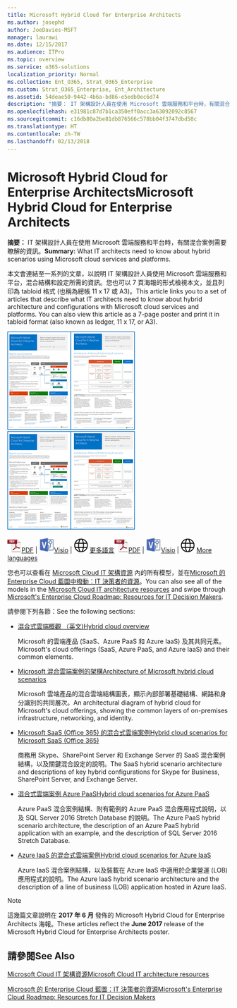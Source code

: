 ```yaml
---
title: Microsoft Hybrid Cloud for Enterprise Architects
ms.author: josephd
author: JoeDavies-MSFT
manager: laurawi
ms.date: 12/15/2017
ms.audience: ITPro
ms.topic: overview
ms.service: o365-solutions
localization_priority: Normal
ms.collection: Ent_O365, Strat_O365_Enterprise
ms.custom: Strat_O365_Enterprise, Ent_Architecture
ms.assetid: 54deae50-9442-4b6a-bd86-e5edb0ec6d74
description: "摘要： IT 架構設計人員在使用 Microsoft 雲端服務和平台時，有關混合案例需要瞭解的資訊。"
ms.openlocfilehash: e31981c87d7b1ca350eff0acc3a63092092c8567
ms.sourcegitcommit: c16db80a2be81db876566c578bb04f3747dbd50c
ms.translationtype: HT
ms.contentlocale: zh-TW
ms.lasthandoff: 02/13/2018
---
```

# <a name="microsoft-hybrid-cloud-for-enterprise-architects"></a><span data-ttu-id="9d846-103">Microsoft Hybrid Cloud for Enterprise Architects</span><span class="sxs-lookup"><span data-stu-id="9d846-103">Microsoft Hybrid Cloud for Enterprise Architects</span></span>

 <span data-ttu-id="9d846-104">**摘要：** IT 架構設計人員在使用 Microsoft 雲端服務和平台時，有關混合案例需要瞭解的資訊。</span><span class="sxs-lookup"><span data-stu-id="9d846-104">**Summary:** What IT architects need to know about hybrid scenarios using Microsoft cloud services and platforms.</span></span>
  
<span data-ttu-id="9d846-p101">本文會連結至一系列的文章，以說明 IT 架構設計人員使用 Microsoft 雲端服務和平台，混合結構和設定所需的資訊。您也可以 7 頁海報的形式檢視本文，並且列印為 tabloid 格式 (也稱為總帳 11 x 17 或 A3)。</span><span class="sxs-lookup"><span data-stu-id="9d846-p101">This article links you to a set of articles that describe what IT architects need to know about hybrid architecture and configurations with Microsoft cloud services and platforms. You can also view this article as a 7-page poster and print it in tabloid format (also known as ledger, 11 x 17, or A3).</span></span>
  
<span data-ttu-id="9d846-107">[![Microsoft 混合式雲端模型的縮圖影像](images/Hybrid_Poster/Hybrid_Cloud_Thumbnail.png)](https://www.microsoft.com/download/details.aspx?id=54424
)</span><span class="sxs-lookup"><span data-stu-id="9d846-107">[![Thumb image for the Microsoft hybrid cloud model](images/Hybrid_Poster/Hybrid_Cloud_Thumbnail.png)](https://www.microsoft.com/download/details.aspx?id=54424
)</span></span>
  
<span data-ttu-id="9d846-108">![PDF 檔案](images/Common_Images/PDFIcon.png)[PDF](https://go.microsoft.com/fwlink/p/?linkid=842082) | ![Visio 檔案](images/Common_Images/VisioIcon.png)[Visio](https://go.microsoft.com/fwlink/p/?linkid=842083) | ![參閱其他語言版本的頁面](images/Common_Images/GlobeIcon.png)
[更多語言](https://www.microsoft.com/download/details.aspx?id=54424)</span><span class="sxs-lookup"><span data-stu-id="9d846-108">![PDF file](images/Common_Images/PDFIcon.png)[PDF](https://go.microsoft.com/fwlink/p/?linkid=842082) | ![Visio file](images/Common_Images/VisioIcon.png)[Visio](https://go.microsoft.com/fwlink/p/?linkid=842083) | ![See a page with versions in additional languages](images/Common_Images/GlobeIcon.png)
[More languages](https://www.microsoft.com/download/details.aspx?id=54424)</span></span>
  
<span data-ttu-id="9d846-109">您也可以查看在 [Microsoft Cloud IT 架構資源](microsoft-cloud-it-architecture-resources.md) 內的所有模型，並在[Microsoft 的 Enterprise Cloud 藍圖中撥動︰IT 決策者的資源](https://aka.ms/cloudarchitecture)。</span><span class="sxs-lookup"><span data-stu-id="9d846-109">You can also see all of the models in the [Microsoft Cloud IT architecture resources](microsoft-cloud-it-architecture-resources.md) and swipe through [Microsoft's Enterprise Cloud Roadmap: Resources for IT Decision Makers](https://aka.ms/cloudarchitecture).</span></span>
  
<span data-ttu-id="9d846-110">請參閱下列各節：</span><span class="sxs-lookup"><span data-stu-id="9d846-110">See the following sections:</span></span>
  
- [<span data-ttu-id="9d846-111">混合式雲端概觀 （英文)</span><span class="sxs-lookup"><span data-stu-id="9d846-111">Hybrid cloud overview</span></span>](hybrid-cloud-overview.md)
    
    <span data-ttu-id="9d846-112">Microsoft 的雲端產品 (SaaS、Azure PaaS 和 Azure IaaS) 及其共同元素。</span><span class="sxs-lookup"><span data-stu-id="9d846-112">Microsoft's cloud offerings (SaaS, Azure PaaS, and Azure IaaS) and their common elements.</span></span>
    
- [<span data-ttu-id="9d846-113">Microsoft 混合雲端案例的架構</span><span class="sxs-lookup"><span data-stu-id="9d846-113">Architecture of Microsoft hybrid cloud scenarios</span></span>](architecture-of-microsoft-hybrid-cloud-scenarios.md)
    
    <span data-ttu-id="9d846-114">Microsoft 雲端產品的混合雲端結構圖表，顯示內部部署基礎結構、網路和身分識別的共同層次。</span><span class="sxs-lookup"><span data-stu-id="9d846-114">An architectural diagram of hybrid cloud for Microsoft's cloud offerings, showing the common layers of on-premises infrastructure, networking, and identity.</span></span>
    
- [<span data-ttu-id="9d846-115">Microsoft SaaS (Office 365) 的混合式雲端案例</span><span class="sxs-lookup"><span data-stu-id="9d846-115">Hybrid cloud scenarios for Microsoft SaaS (Office 365)</span></span>](hybrid-cloud-scenarios-for-microsoft-saas-office-365.md)
    
    <span data-ttu-id="9d846-116">商務用 Skype、SharePoint Server 和 Exchange Server 的 SaaS 混合案例結構，以及關鍵混合設定的說明。</span><span class="sxs-lookup"><span data-stu-id="9d846-116">The SaaS hybrid scenario architecture and descriptions of key hybrid configurations for Skype for Business, SharePoint Server, and Exchange Server.</span></span>
    
- [<span data-ttu-id="9d846-117">混合式雲端案例 Azure PaaS</span><span class="sxs-lookup"><span data-stu-id="9d846-117">Hybrid cloud scenarios for Azure PaaS</span></span>](hybrid-cloud-scenarios-for-azure-paas.md)
    
    <span data-ttu-id="9d846-118">Azure PaaS 混合案例結構、附有範例的 Azure PaaS 混合應用程式說明，以及 SQL Server 2016 Stretch Database 的說明。</span><span class="sxs-lookup"><span data-stu-id="9d846-118">The Azure PaaS hybrid scenario architecture, the description of an Azure PaaS hybrid application with an example, and the description of SQL Server 2016 Stretch Database.</span></span>
    
- [<span data-ttu-id="9d846-119">Azure IaaS 的混合式雲端案例</span><span class="sxs-lookup"><span data-stu-id="9d846-119">Hybrid cloud scenarios for Azure IaaS</span></span>](hybrid-cloud-scenarios-for-azure-iaas.md)
    
    <span data-ttu-id="9d846-120">Azure IaaS 混合案例結構，以及裝載在 Azure IaaS 中適用於企業營運 (LOB) 應用程式的說明。</span><span class="sxs-lookup"><span data-stu-id="9d846-120">The Azure IaaS hybrid scenario architecture and the description of a line of business (LOB) application hosted in Azure IaaS.</span></span>
    
> [!NOTE]
> <span data-ttu-id="9d846-121">這幾篇文章說明在 **2017 年 6 月** 發佈的 Microsoft Hybrid Cloud for Enterprise Architects 海報。</span><span class="sxs-lookup"><span data-stu-id="9d846-121">These articles reflect the **June 2017** release of the Microsoft Hybrid Cloud for Enterprise Architects poster.</span></span>
  
## <a name="see-also"></a><span data-ttu-id="9d846-122">請參閱</span><span class="sxs-lookup"><span data-stu-id="9d846-122">See Also</span></span>

[<span data-ttu-id="9d846-123">Microsoft Cloud IT 架構資源</span><span class="sxs-lookup"><span data-stu-id="9d846-123">Microsoft Cloud IT architecture resources</span></span>](microsoft-cloud-it-architecture-resources.md)

[<span data-ttu-id="9d846-124">Microsoft 的 Enterprise Cloud 藍圖：IT 決策者的資源</span><span class="sxs-lookup"><span data-stu-id="9d846-124">Microsoft's Enterprise Cloud Roadmap: Resources for IT Decision Makers</span></span>](https://sway.com/FJ2xsyWtkJc2taRD)



